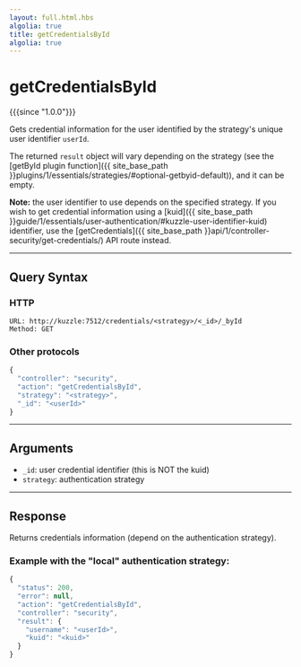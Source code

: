 ```yaml
---
layout: full.html.hbs
algolia: true
title: getCredentialsById
algolia: true
---
```



# getCredentialsById

{{{since "1.0.0"}}}

Gets credential information for the user identified by the strategy's unique user identifier `userId`.

The returned `result` object will vary depending on the strategy (see the [getById plugin function]({{ site_base_path }}plugins/1/essentials/strategies/#optional-getbyid-default)), and it can be empty.

**Note:** the user identifier to use depends on the specified strategy. If you wish to get credential information using a [kuid]({{ site_base_path }}guide/1/essentials/user-authentication/#kuzzle-user-identifier-kuid) identifier, use the [getCredentials]({{ site_base_path }}api/1/controller-security/get-credentials/) API route instead.

---

## Query Syntax

### HTTP

```http
URL: http://kuzzle:7512/credentials/<strategy>/<_id>/_byId
Method: GET  
```

### Other protocols

```js
{
  "controller": "security",
  "action": "getCredentialsById",
  "strategy": "<strategy>",
  "_id": "<userId>"
}
```

---

## Arguments

* `_id`: user credential identifier (this is NOT the kuid)
* `strategy`: authentication strategy

---

## Response

Returns credentials information (depend on the authentication strategy).

### Example with the "local" authentication strategy:

```javascript
{
  "status": 200,
  "error": null,
  "action": "getCredentialsById",
  "controller": "security",
  "result": {
    "username": "<userId>",
    "kuid": "<kuid>"
  }
}
```
